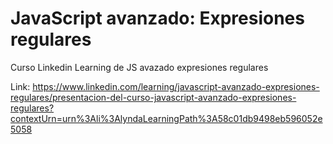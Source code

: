 # JavaScript avanzado: Expresiones regulares
 Curso Linkedin Learning de JS avazado expresiones regulares

Link:
https://www.linkedin.com/learning/javascript-avanzado-expresiones-regulares/presentacion-del-curso-javascript-avanzado-expresiones-regulares?contextUrn=urn%3Ali%3AlyndaLearningPath%3A58c01db9498eb596052e5058
